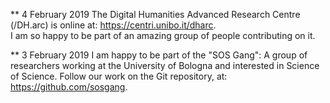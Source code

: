 ** 4 February 2019
The Digital Humanities Advanced Research Centre (/DH.arc) is online at: <a href="https://centri.unibo.it/dharc">https://centri.unibo.it/dharc</a>.  
I am so happy to be part of an amazing group of people contributing on it.

** 3 February 2019
I am happy to be part of the "SOS Gang": A group of researchers working at the University of Bologna and interested in Science of Science. Follow our work on the Git repository, at: <a href="https://github.com/sosgang">https://github.com/sosgang</a>.  

